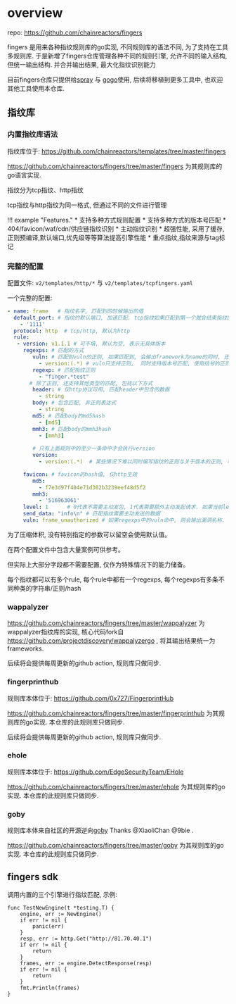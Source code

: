 # overview

repo: https://github.com/chainreactors/fingers

fingers 是用来各种指纹规则库的go实现, 不同规则库的语法不同, 为了支持在工具多规则库. 于是新增了fingers仓库管理各种不同的规则引擎, 允许不同的输入结构, 但统一输出结构. 并合并输出结果, 最大化指纹识别能力

目前fingers仓库只提供给[spray](https://github.com/chainreactors/spray) 与 [gogo](https://github.com/chainreactors/gogo)使用, 后续将移植到更多工具中, 也欢迎其他工具使用本仓库. 

## 指纹库

### 内置指纹库语法

指纹库位于: https://github.com/chainreactors/templates/tree/master/fingers

https://github.com/chainreactors/fingers/tree/master/fingers 为其规则库的go语言实现.

指纹分为tcp指纹、http指纹

tcp指纹与http指纹为同一格式, 但通过不同的文件进行管理

!!! example "Features."
    *  支持多种方式规则配置
    *  支持多种方式的版本号匹配
    *  404/favicon/waf/cdn/供应链指纹识别
    *  主动指纹识别
    *  超强性能, 采用了缓存,正则预编译,默认端口,优先级等等算法提高引擎性能
    *  重点指纹,指纹来源与tag标记

### 完整的配置
配置文件: `v2/templates/http/*` 与 `v2/templates/tcpfingers.yaml`

一个完整的配置:
```yaml
- name: frame   # 指纹名字, 匹配到的时候输出的值
  default_port: # 指纹的默认端口, 加速匹配. tcp指纹如果匹配到第一个就会结束指纹匹配, http则会继续匹配, 所以默认端口对http没有特殊优化
    - '1111'
  protocol: http  # tcp/http, 默认为http
  rule:
   - version: v1.1.1 # 可不填, 默认为空, 表示无具体版本
     regexps: # 匹配的方式
        vuln: # 匹配到vuln的正则, 如果匹配到, 会输出framework为name的同时, 还会添加vuln为vuln的漏洞信息
          - version:(.*) # vuln只支持正则,  同时支持版本号匹配, 使用括号的正则分组. 只支持第一组
        regexp: # 匹配指纹正则
          - "finger.*test" 
       # 除了正则, 还支持其他类型的匹配, 包括以下方式
        header: # 仅http协议可用, 匹配header中包含的数据
          - string
        body: # 包含匹配, 非正则表达式
          - string
        md5: # 匹配body的md5hash
          - [md5]
        mmh3: # 匹配body的mmh3hash
          - [mmh3]
          
        # 只有上面规则中的至少一条命中才会执行version
        version: 
          - version:(.*)  # 某些情况下难以同时编写指纹的正则与关于版本的正则, 可以特地为version写一条正则

     favicon: # favicon的hash值, 仅http生效
        md5:
          - f7e3d97f404e71d302b3239eef48d5f2
        mmh3:
          - '516963061'
     level: 1      # 0代表不需要主动发包, 1代表需要额外主动发起请求. 如果当前level为0则不会发送数据, 但是依旧会进行被动的指纹匹配.
     send_data: "info\n" # 匹配指纹需要主动发送的数据
     vuln: frame_unauthorized # 如果regexps中的vuln命中, 则会输出漏洞名称. 某些漏洞也可以通过匹配关键字识别, 因此一些简单的poc使用指纹的方式实现, 复杂的poc请使用-e下的nuclei yaml配置

```

为了压缩体积, 没有特别指定的参数可以留空会使用默认值。

在两个配置文件中包含大量案例可供参考。

但实际上大部分字段都不需要配置, 仅作为特殊情况下的能力储备。

每个指纹都可以有多个rule, 每个rule中都有一个regexps, 每个regexps有多条不同种类的字符串/正则/hash

### wappalyzer

https://github.com/chainreactors/fingers/tree/master/wappalyzer 为wappalyzer指纹库的实现, 核心代码fork自 https://github.com/projectdiscovery/wappalyzergo , 将其输出结果统一为frameworks.

后续将会提供每周更新的github action, 规则库只做同步. 

### fingerprinthub

规则库本体位于: https://github.com/0x727/FingerprintHub

https://github.com/chainreactors/fingers/tree/master/fingerprinthub 为其规则库的go实现. 本仓库的此规则库只做同步.

后续将会提供每周更新的github action, 规则库只做同步. 

### ehole

规则库本体位于: https://github.com/EdgeSecurityTeam/EHole

https://github.com/chainreactors/fingers/tree/master/ehole 为其规则库的go实现. 本仓库的此规则库只做同步.



### goby

规则库本体来自社区的开源逆向[goby](https://gobies.org/) Thanks @XiaoliChan @9bie .

https://github.com/chainreactors/fingers/tree/master/goby 为其规则库的go实现. 本仓库的此规则库只做同步.

## fingers sdk

调用内置的三个引擎进行指纹匹配, 示例: 

```golang
func TestNewEngine(t *testing.T) {
	engine, err := NewEngine()
	if err != nil {
		panic(err)
	}
	resp, err := http.Get("http://81.70.40.1")
	if err != nil {
		return
	}
	frames, err := engine.DetectResponse(resp)
	if err != nil {
		return
	}
	fmt.Println(frames)
}
```

